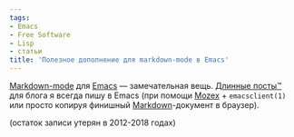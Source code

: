 ```yaml
---
tags:
- Emacs
- Free Software
- Lisp
- статьи
title: 'Полезное дополнение для markdown-mode в Emacs'
---
```


[Markdown-mode][] для [Emacs][] — замечательная вещь. [Длинные посты™][]
для блога я всегда пишу в Emacs (при помощи [Mozex][] + `emacsclient(1)`
или просто копируя финишный [Markdown][]-документ в браузер).

(остаток записи утерян в 2012-2018 годах)

  [Markdown-mode]: http://jblevins.org/projects/markdown-mode/
  [Emacs]: http://dzhus.org/blog/entry/emacs-intro/
  [Длинные посты™]: http://dzhus.org/blog/entry/396
    "Автоматизация сборки LaTeX-документов"
  [Mozex]: http://mozex.mozdev.org/
  [Markdown]: http://dzhus.org/blog/entry/markdown-and-lightweight-markup/
    "Простая разметка текста для сайтов: Markdown"
